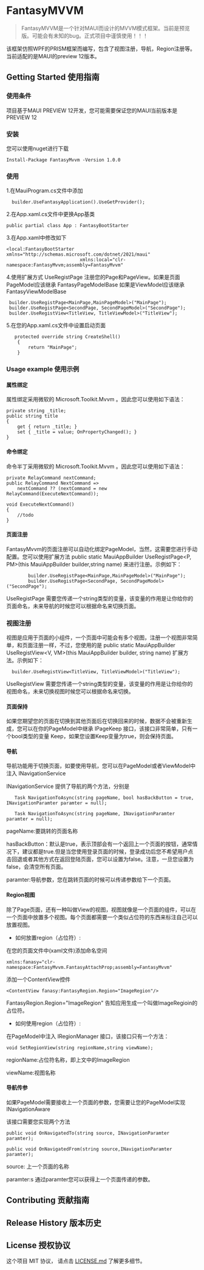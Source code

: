 # FantasyMVVM

> FantasyMVVM是一个针对MAUI而设计的MVVM模式框架。当前是预览版。可能会有未知的bug。正式项目中谨慎使用！！！

该框架仿照WPF的PRISM框架而编写，包含了视图注册，导航，Region注册等。当前适配的是MAUI的preview 12版本。

## Getting Started 使用指南

### 使用条件

项目基于MAUI PREVIEW 12开发，您可能需要保证您的MAUI当前版本是PREVIEW 12

### 安装

您可以使用nuget进行下载

    Install-Package FantasyMvvm -Version 1.0.0

### 使用

1.在MauiProgram.cs文件中添加

      builder.UseFantasyApplication().UseGetProvider();


2.在App.xaml.cs文件中更换App基类

    public partial class App : FantasyBootStarter

3.在App.xaml中修改如下

    <local:FantasyBootStarter xmlns="http://schemas.microsoft.com/dotnet/2021/maui"
                               xmlns:local="clr-namespace:FantasyMvvm;assembly=FantasyMvvm"

4.使用扩展方式 UseRegistPage 注册您的Page和PageView。如果是页面PageModel应该继承 FantasyPageModelBase 
  如果是ViewModel应该继承 FantasyViewModelBase

     builder.UseRegistPage<MainPage,MainPageModel>("MainPage");
     builder.UseRegistPage<SecondPage, SecondPageModel>("SecondPage");
     builder.UseRegistView<TitleView, TitleViewModel>("TitleView");

5.在您的App.xaml.cs文件中设置启动页面

       protected override string CreateShell()
        {
            return "MainPage";
        }

### Usage example 使用示例

#### 属性绑定

属性绑定采用微软的 Microsoft.Toolkit.Mvvm 。因此您可以使用如下语法：

    private string _title;
    public string title
    {
        get { return _title; }
        set { _title = value; OnPropertyChanged(); }
    }

#### 命令绑定

命令半丁采用微软的 Microsoft.Toolkit.Mvvm 。因此您可以使用如下语法：

    private RelayCommand nextCommand;
    public RelayCommand NextCommand =>
        nextCommand ?? (nextCommand = new RelayCommand(ExecuteNextCommand));

    void ExecuteNextCommand()
    {
        //todo
    }

#### 页面注册

FantasyMvvm的页面注册可以自动化绑定PageModel，当然，这需要您进行手动配置。您可以使用扩展方法  public static MauiAppBuilder UseRegistPage<P, PM>(this MauiAppBuilder builder,string name) 来进行注册。示例如下：
            
            builder.UseRegistPage<MainPage,MainPageModel>("MainPage");
            builder.UseRegistPage<SecondPage, SecondPageModel>("SecondPage");

UseRegistPage 需要您传递一个string类型的变量，该变量的作用是让你给你的页面命名，未来导航的时候您可以根据命名来切换页面。
            
### 视图注册

视图是应用于页面的小组件，一个页面中可能会有多个视图，注册一个视图非常简单，和页面注册一样，不过，您使用的是  public static MauiAppBuilder UseRegistView<V, VM>(this MauiAppBuilder builder, string name) 扩展方法。示例如下：

      builder.UseRegistView<TitleView, TitleViewModel>("TitleView");

UseRegistView 需要您传递一个string类型的变量，该变量的作用是让你给你的视图命名，未来切换视图时候您可以根据命名来切换。

#### 页面保持

如果您期望您的页面在切换到其他页面后在切换回来的时候，数据不会被重新生成，您可以在你的PageModel中继承 IPageKeep 接口，该接口非常简单，只有一个bool类型的变量 Keep，如果您设置Keep变量为true，则会保持页面。

#### 导航

导航功能用于切换页面，如要使用导航，您可以在PageModel或者ViewModel中注入 INavigationService 

INavigationService 提供了导航的两个方法，分别是

       Task NavigationToAsync(string pageName, bool hasBackButton = true, INavigationParamter paramter = null);

       Task NavigationToAsync(string pageName, INavigationParamter paramter = null);


pageName:要跳转的页面名称

hasBackButton：默认是true，表示顶部会有一个返回上一个页面的按钮，通常情况下，建议都是true.但是当您使用登录页面的时候，登录成功后您不希望用户点击回退或者其他方式在返回登陆页面，您可以设置为false。注意，一旦您设置为false，会清空所有页面。

paramter:导航参数，您在跳转页面的时候可以传递参数给下一个页面。

#### Region视图

除了Page页面，还有一种叫做View的视图，视图就像是一个页面的组件，可以在一个页面中放置多个视图。每个页面都需要一个类似占位符的东西来标注自己可以放置视图。

* 如何放置region（占位符）:

在您的页面文件中(xaml文件)添加命名空间

    xmlns:fanasy="clr-namespace:FantasyMvvm.FantasyAttachProp;assembly=FantasyMvvm"

添加一个ContentView控件

    <ContentView fanasy:FantasyRegion.Region="ImageRegion"/>

FantasyRegion.Region="ImageRegion" 告知应用生成一个叫做ImageRegioin的占位符。

* 如何使用region（占位符）:

在PageModel中注入 IRegionManager 接口，该接口只有一个方法：

    void SetRegionView(string regionName,string viewName);

regionName:占位符名称，即上文中的ImageRegion

viewName:视图名称

#### 导航传参

如果PageModel需要接收上一个页面的参数，您需要让您的PageModel实现 INavigationAware

该接口需要您实现两个方法

    public void OnNavigatedTo(string source, INavigationParamter paramter);

    public void OnNavigatedFrom(string source,INavigationParamter paramter);

source: 上一个页面的名称

paramter:s 通过paramter您可以获得上一个页面传递的参数。



## Contributing 贡献指南


## Release History 版本历史


## License 授权协议

这个项目 MIT 协议， 请点击 [LICENSE.md](LICENSE.md) 了解更多细节。
